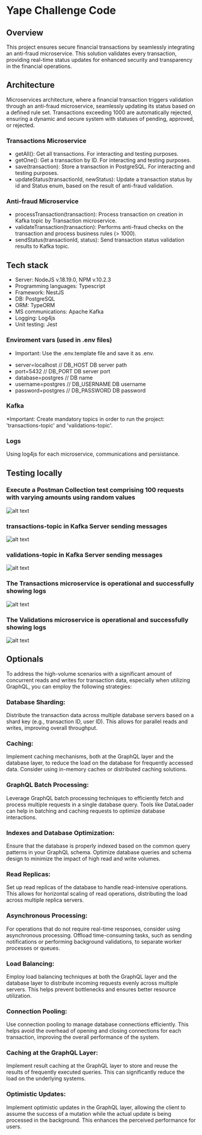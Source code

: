 # Yape Challenge Code

## Overview
This project ensures secure financial transactions by seamlessly integrating an anti-fraud microservice. This solution validates every transaction, providing real-time status updates for enhanced security and transparency in the financial operations.

## Architecture
Microservices architecture, where a financial transaction triggers validation through an anti-fraud microservice, seamlessly updating its status based on a defined rule set. Transactions exceeding 1000 are automatically rejected, ensuring a dynamic and secure system with statuses of pending, approved, or rejected.

### Transactions Microservice
- getAll(): Get all transactions. For interacting and testing purposes.
- getOne(): Get a transaction by ID. For interacting and testing purposes.
- save(transaction): Store a transaction in PostgreSQL. For interacting and testing purposes.
- updateStatus(transactionId, newStatus): Update a transaction status by id and Status enum, based on the result of anti-fraud validation.

### Anti-fraud Microservice
- processTransaction(transaction): Process transaction on creation in Kafka topic by Transaction microservice.
- validateTransaction(transaction): Performs anti-fraud checks on the transaction and process business rules (> 1000).
- sendStatus(transactionId, status): Send transaction status validation results to Kafka topic.

## Tech stack
- Server: NodeJS v.18.19.0, NPM v.10.2.3
- Programming languages: Typescript
- Framework: NestJS
- DB: PostgreSQL
- ORM: TypeORM
- MS communications: Apache Kafka
- Logging: Log4js
- Unit testing: Jest

### Enviroment vars (used in .env files)
* Important: Use the .env.template file and save it as .env.
- server=localhost // DB_HOST DB server path
- port=5432 // DB_PORT DB server port
- database=postgres // DB name
- username=postgres // DB_USERNAME DB username
- password=postgres // DB_PASSWORD DB password

### Kafka
*Important: Create mandatory topics in order to run the project: 'transactions-topic' and 'validations-topic'.

### Logs
Using log4js for each microservice, communications and persistance.

## Testing locally
### Execute a Postman Collection test comprising 100 requests with varying amounts using random values
![alt text](https://github.com/jbryanx/yape-app-nodejs-codechallenge/blob/develop/img/test3.png?raw=true)

### transactions-topic in Kafka Server sending messages
![alt text](https://github.com/jbryanx/yape-app-nodejs-codechallenge/blob/develop/img/test1.png?raw=true)

### validations-topic in Kafka Server sending messages
![alt text](https://github.com/jbryanx/yape-app-nodejs-codechallenge/blob/develop/img/test2.png?raw=true)

### The Transactions microservice is operational and successfully showing logs
![alt text](https://github.com/jbryanx/yape-app-nodejs-codechallenge/blob/develop/img/test4.png?raw=true)

### The Validations microservice is operational and successfully showing logs
![alt text](https://github.com/jbryanx/yape-app-nodejs-codechallenge/blob/develop/img/test5.png?raw=true)


## Optionals
To address the high-volume scenarios with a significant amount of concurrent reads and writes for transaction data, especially when utilizing GraphQL, you can employ the following strategies:

### Database Sharding:
Distribute the transaction data across multiple database servers based on a shard key (e.g., transaction ID, user ID). This allows for parallel reads and writes, improving overall throughput.

### Caching:
Implement caching mechanisms, both at the GraphQL layer and the database layer, to reduce the load on the database for frequently accessed data. Consider using in-memory caches or distributed caching solutions.

### GraphQL Batch Processing:
Leverage GraphQL batch processing techniques to efficiently fetch and process multiple requests in a single database query. Tools like DataLoader can help in batching and caching requests to optimize database interactions.

### Indexes and Database Optimization:
Ensure that the database is properly indexed based on the common query patterns in your GraphQL schema. Optimize database queries and schema design to minimize the impact of high read and write volumes.

### Read Replicas:
Set up read replicas of the database to handle read-intensive operations. This allows for horizontal scaling of read operations, distributing the load across multiple replica servers.

### Asynchronous Processing:
For operations that do not require real-time responses, consider using asynchronous processing. Offload time-consuming tasks, such as sending notifications or performing background validations, to separate worker processes or queues.

### Load Balancing:
Employ load balancing techniques at both the GraphQL layer and the database layer to distribute incoming requests evenly across multiple servers. This helps prevent bottlenecks and ensures better resource utilization.

### Connection Pooling:
Use connection pooling to manage database connections efficiently. This helps avoid the overhead of opening and closing connections for each transaction, improving the overall performance of the system.

### Caching at the GraphQL Layer:
Implement result caching at the GraphQL layer to store and reuse the results of frequently executed queries. This can significantly reduce the load on the underlying systems.

### Optimistic Updates:
Implement optimistic updates in the GraphQL layer, allowing the client to assume the success of a mutation while the actual update is being processed in the background. This enhances the perceived performance for users.
